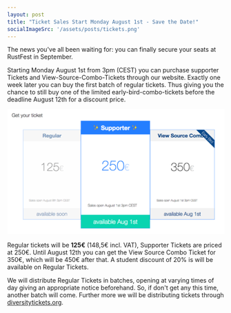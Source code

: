 ```yaml
---
layout: post
title: "Ticket Sales Start Monday August 1st - Save the Date!"
socialImageSrc: '/assets/posts/tickets.png'
---
```


The news you've all been waiting for: you can finally secure your seats at RustFest in September.


Starting Monday August 1st from 3pm (CEST) you can purchase supporter Tickets and View-Source-Combo-Tickets through our website. Exactly one week later you can buy the first batch of regular tickets. Thus giving you the chance to still buy one of the limited early-bird-combo-tickets before the deadline August 12th for a discount price.

![](/assets/posts/tickets.png)


Regular tickets will be **125€** (148,5€ incl. VAT), Supporter Tickets are priced at 250€. Until August 12th you can get the View Source Combo Ticket for 350€, which will be 450€ after that. A student discount of 20% is will be available on Regular Tickets.

We will distribute Regular Tickets in batches, opening at varying times of day giving an appropriate notice beforehand. So, if don't get any this time, another batch will come. Further more we will be distributing tickets through [diversitytickets.org](http://diversitytickets.org).
